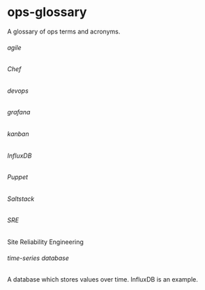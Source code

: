 # ops-glossary
A glossary of ops terms and acronyms.

###### agile

###### Chef

###### devops

###### grafana

###### kanban

###### InfluxDB

###### Puppet

###### Saltstack

###### SRE
Site Reliability Engineering

###### time-series database
A database which stores values over time. InfluxDB is an example.

